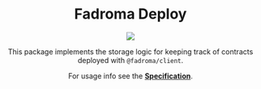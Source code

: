 <div align="center">

# Fadroma Deploy

[![](https://img.shields.io/npm/v/@fadroma/deploy?color=%2365b34c&label=%40fadroma%2Fdeploy&style=for-the-badge)](https://www.npmjs.com/package/@fadroma/deploy)

This package implements the storage logic for
keeping track of contracts deployed with `@fadroma/client`.

For usage info see the [**Specification**](./deploy.spec.ts.md).

</div>
